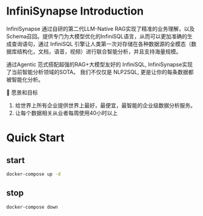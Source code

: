 # InfiniSynapse Introduction 

InfiniSynapse 通过自研的第二代LLM-Native RAG实现了精准的业务理解，以及Schema召回。提供专门为大模型优化的InfiniSQL语言，从而可以更加准确的生成查询语句，通过 InfiniSQL 引擎让人类第一次对存储在各种数据源的全模态（数据库结构化，文档，语音，视频）进行联合智能分析，并且支持海量规模。

通过Agentic 范式搭配超强的RAG+大模型友好的 InfiniSQL, InfiniSynapse实现了当前智能分析领域的SOTA。
我们不仅仅是 NLP2SQL, 更是让你的每条数据都被智能化分析。

🎯  愿景和目标
1. 给世界上所有企业提供世界上最好，最便宜，最智能的企业级数据分析服务。
2. 让每个数据相关从业者每周使用40小时以上

# Quick Start

## start

```bash
docker-compose up -d
```

## stop

```bash
docker-compose down
```
